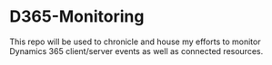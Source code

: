 # D365-Monitoring
This repo will be used to chronicle and house my efforts to monitor Dynamics 365 client/server events as well as connected resources.
